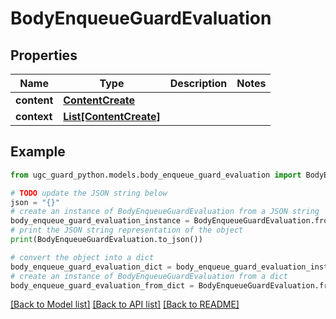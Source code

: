 # BodyEnqueueGuardEvaluation


## Properties

Name | Type | Description | Notes
------------ | ------------- | ------------- | -------------
**content** | [**ContentCreate**](ContentCreate.md) |  | 
**context** | [**List[ContentCreate]**](ContentCreate.md) |  | 

## Example

```python
from ugc_guard_python.models.body_enqueue_guard_evaluation import BodyEnqueueGuardEvaluation

# TODO update the JSON string below
json = "{}"
# create an instance of BodyEnqueueGuardEvaluation from a JSON string
body_enqueue_guard_evaluation_instance = BodyEnqueueGuardEvaluation.from_json(json)
# print the JSON string representation of the object
print(BodyEnqueueGuardEvaluation.to_json())

# convert the object into a dict
body_enqueue_guard_evaluation_dict = body_enqueue_guard_evaluation_instance.to_dict()
# create an instance of BodyEnqueueGuardEvaluation from a dict
body_enqueue_guard_evaluation_from_dict = BodyEnqueueGuardEvaluation.from_dict(body_enqueue_guard_evaluation_dict)
```
[[Back to Model list]](../README.md#documentation-for-models) [[Back to API list]](../README.md#documentation-for-api-endpoints) [[Back to README]](../README.md)


